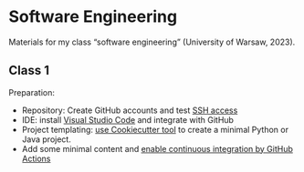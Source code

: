 # Software Engineering

Materials for my class “software engineering” (University of Warsaw, 2023).

## Class 1

Preparation: 
* Repository: Create GitHub accounts and test [SSH access](https://docs.github.com/en/authentication/connecting-to-github-with-ssh)
* IDE: install [Visual Studio Code](https://code.visualstudio.com/) and integrate with GitHub
* Project templating: [use Cookiecutter tool](https://cookiecutter.readthedocs.io/en/1.7.0/README.html#a-pantry-full-of-cookiecutters) to create a minimal Python or Java project.
* Add some minimal content and [enable continuous integration by GitHub Actions](https://docs.github.com/en/actions/automating-builds-and-tests)

